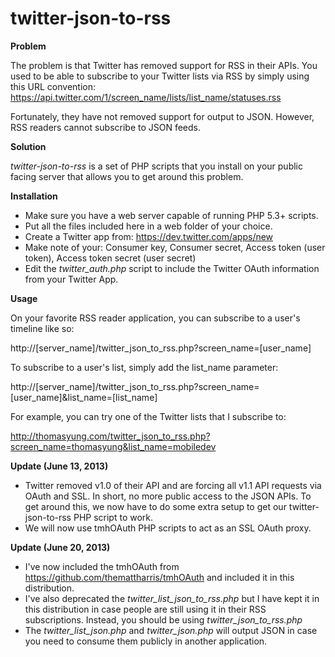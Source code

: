 twitter-json-to-rss
===================

**Problem**

The problem is that Twitter has removed support for RSS in their APIs. You used to be able to subscribe to your Twitter lists via RSS by simply using this URL convention: 
https://api.twitter.com/1/screen_name/lists/list_name/statuses.rss

Fortunately, they have not removed support for output to JSON. However, RSS readers cannot subscribe to JSON feeds.

**Solution**

*twitter-json-to-rss* is a set of PHP scripts that you install on your public facing server that allows you to get around this problem.

**Installation**

* Make sure you have a web server capable of running PHP 5.3+ scripts.
* Put all the files included here in a web folder of your choice.
* Create a Twitter app from: https://dev.twitter.com/apps/new
* Make note of your: Consumer key, Consumer secret, Access token (user token), Access token secret (user secret)
* Edit the *twitter_auth.php* script to include the Twitter OAuth information from your Twitter App.

**Usage**

On your favorite RSS reader application, you can subscribe to a user's timeline like so:

http://[server_name]/twitter_json_to_rss.php?screen_name=[user_name]

To subscribe to a user's list, simply add the list_name parameter:

http://[server_name]/twitter_json_to_rss.php?screen_name=[user_name]&list_name=[list_name]

For example, you can try one of the Twitter lists that I subscribe to:

http://thomasyung.com/twitter_json_to_rss.php?screen_name=thomasyung&list_name=mobiledev

**Update (June 13, 2013)**
* Twitter removed v1.0 of their API and are forcing all v1.1 API requests via OAuth and SSL. In short, no more public access to the JSON APIs. To get around this, we now have to do some extra setup to get our twitter-json-to-rss PHP script to work. 
* We will now use tmhOAuth PHP scripts to act as an SSL OAuth proxy.

**Update (June 20, 2013)**
* I've now included the tmhOAuth from https://github.com/themattharris/tmhOAuth and included it in this distribution.
* I've also deprecated the *twitter_list_json_to_rss.php* but I have kept it in this distribution in case people are still using it in their RSS subscriptions. Instead, you should be using *twitter_json_to_rss.php*
* The *twitter_list_json.php* and *twitter_json.php* will output JSON in case you need to consume them publicly in another application.